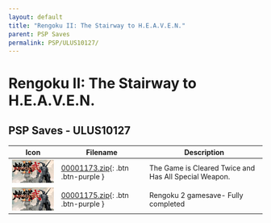 ```yaml
---
layout: default
title: "Rengoku II: The Stairway to H.E.A.V.E.N."
parent: PSP Saves
permalink: PSP/ULUS10127/
---
```

# Rengoku II: The Stairway to H.E.A.V.E.N.

## PSP Saves - ULUS10127

| Icon | Filename | Description |
|------|----------|-------------|
| ![Rengoku II: The Stairway to H.E.A.V.E.N.](ICON0.PNG) | [00001173.zip](00001173.zip){: .btn .btn-purple } | The Game is Cleared Twice and Has All Special Weapon. |
| ![Rengoku II: The Stairway to H.E.A.V.E.N.](ICON0.PNG) | [00001175.zip](00001175.zip){: .btn .btn-purple } | Rengoku 2 gamesave- Fully completed  |

